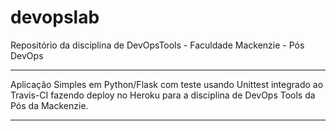 # devopslab
Repositório da disciplina de DevOpsTools - Faculdade Mackenzie  - Pós DevOps


---
Aplicação Simples em  Python/Flask com teste usando Unittest integrado ao Travis-CI fazendo deploy no Heroku para a disciplina de DevOps Tools  da Pós da Mackenzie.

---
